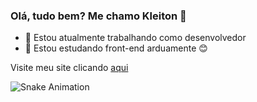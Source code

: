 ### Olá, tudo bem? Me chamo Kleiton 👋

- 🔭 Estou atualmente trabalhando como desenvolvedor
- 🌱 Estou estudando front-end arduamente 😊

Visite meu site clicando [aqui](https://chuvacaindo.com.br/)

![Snake Animation](https://github.com/kleitong1/kleitong1/blob/output/github-contribution-grid-snake.svg)
